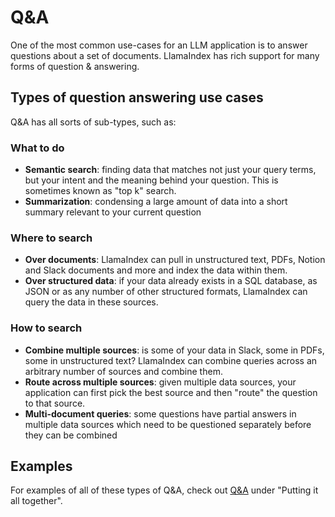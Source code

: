 # Q&A

One of the most common use-cases for an LLM application is to answer questions about a set of documents. LlamaIndex has rich support for many forms of question & answering.

## Types of question answering use cases

Q&A has all sorts of sub-types, such as:

### What to do

- **Semantic search**: finding data that matches not just your query terms, but your intent and the meaning behind your question. This is sometimes known as "top k" search.
- **Summarization**: condensing a large amount of data into a short summary relevant to your current question

### Where to search

- **Over documents**: LlamaIndex can pull in unstructured text, PDFs, Notion and Slack documents and more and index the data within them.
- **Over structured data**: if your data already exists in a SQL database, as JSON or as any number of other structured formats, LlamaIndex can query the data in these sources.

### How to search

- **Combine multiple sources**: is some of your data in Slack, some in PDFs, some in unstructured text? LlamaIndex can combine queries across an arbitrary number of sources and combine them.
- **Route across multiple sources**: given multiple data sources, your application can first pick the best source and then "route" the question to that source.
- **Multi-document queries**: some questions have partial answers in multiple data sources which need to be questioned separately before they can be combined

## Examples

For examples of all of these types of Q&A, check out [Q&A](/understanding/putting_it_all_together/q_and_a.md) under "Putting it all together".
